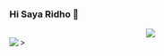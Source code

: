### Hi Saya Ridho 👋

<div align="center"><img src="https://github-profile-trophy.vercel.app/?username=RidhoNGPX&theme=dracula&count_private=true"></div>
<img align="left" src="https://github-readme-stats.vercel.app/api?username=RidhoNGPX&show_icons=true&hide_border=true&theme=tokyonight">>
